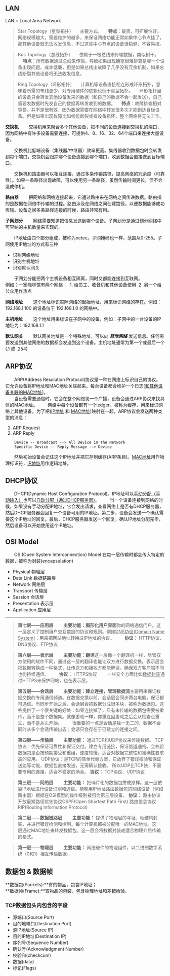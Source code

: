 ## LAN
LAN = Local Area Network
>Star Topology（星型拓扑）
&nbsp;&nbsp;&nbsp;&nbsp;主要方式。
&nbsp;&nbsp;&nbsp;&nbsp;**特点**：最贵，可扩展性好。网络规模越大，需要维护的越多，来保证网络功能正常如果中心节点挂了，那其他设备就无法收发信息，不过这些中心节点的设备很稳健，不容易挂。 

>Bus Topology（总线拓扑）
&nbsp;&nbsp;&nbsp;&nbsp;依赖于一根总线来传输数据，类似树干。
&nbsp;&nbsp;&nbsp;&nbsp;**特点**：所有数据通过总线来传输，导致如果出现拥塞很难排查是哪一个设备出现问题。成本低廉，但是如果总线出故障了几乎没有冗余机制，如果总线断裂其他设备将无法收发信息。

>Ring Topology（环形拓扑）
&nbsp;&nbsp;&nbsp;&nbsp;计算机等设备直接相连形成环形拓扑，意味着所需的布线更少，对专用硬件的依赖也低于星型拓扑。
&nbsp;&nbsp;&nbsp;&nbsp;环形拓扑里的设备只会转发其他设备发来的数据（和自己的数据不会一起发送），自己需要发数据时先发自己的数据再转发收到的数据。
&nbsp;&nbsp;&nbsp;&nbsp;**特点**：故障排查相对容易。并不是很有效，因为数据需要在网络中转发很多次才能到达目标设备。但是如果出现故障比如线缆断裂或者设备损坏，整个网络将无法工作。

**交换机**
&emsp;&emsp;交换机用来聚合多个其他设备，把不同的设备连接到交换机的端口，因为网络中有许多设备需要连接，可提供4、8、16、32、64个端口来连接大量设备。

&emsp;&emsp;交换机比低端设备（集线器/中继器）效率更高。集线器收到数据包时会转发到每个端口，交换机会跟踪哪个设备连接到哪个端口，收到数据会直接送到目标端口。

&emsp;&emsp;交换机和路由器可以相互连接，通过多条传输路径，提高网络的冗余度（可靠性）。如果一条路径出现故障，可以使用另一条路径，虽然传输时间更长，但不会造成停机。

**路由器**
&emsp;&emsp;把网络和网络连接起来，它通过路由来在网络之间传递数据。路由指的是数据在网络中传输的过程。路由涉及在网络之间创建路径，以便数据能够成功传输。设备之间多条路径连接的时候，路由非常有用。

**子网划分**
&emsp;&emsp;网络需要知道把信息发送到哪个设备。子网划分是通过划分网络中可容纳的主机数量来实现的。


&emsp;&emsp;IP地址由四个部分组成，被称为octec。子网掩码也一样，范围从0-255。子网使用IP地址的方式有三种
- 识别网络地址
- 识别主机地址
- 识别默认网关

&emsp;&emsp;子网划分能把两个主机设备相互隔离，同时又都能连接到互联网。  
例如：一家咖啡馆有两个网络：
&nbsp;1. 给员工、收音机和其他设备使用
&nbsp;2. 另一个给公众用作热点

**网络地址**
&emsp;&emsp;这个地址标识实际网络的起始地址，用来标识网络的存在。例如：192.168.1.100 的设备位于 192.168.1.0 的网络中。

**主机地址**
&emsp;&emsp;这个地址用来标识在子网中的设备，例如：子网中的一台设备的IP地址为：192.168.1.1

**默认网关**
&emsp;&emsp;默认网关地址是一个特殊地址，可以向 ***其他网络*** 发送信息。任何需要发送到其他网络的数据都会发送到这个设备。主机地址通常为第一个或最后一个(.1 或 .254)

## ARP协议
&emsp;&emsp;ARP(Address Resolution Protocol)协议是一种在网络上标识自己的协议。它允许设备将IP地址和MAC地址关联起来。每台设备都会维护一个日志[<u>和其他设备关联的MAC地址</u>]。  
&emsp;&emsp;当设备需要通信时，它会在整个网络发一个广播，设备会通过ARP协议来找具体的MAC地址。
&emsp;&emsp;网络中每个设备都有一个ledger，被称为缓存，用来标识网络上其他设备。为了把(<u>IP地址</u> 和 <u>MAC地址</u>)映射在一起，ARP协议会发送两种类型的消息：
1. ARP Request
2. ARP Reply

```
    Device -- Broadcast --> All Device in the Network
    Specific Device -- Reply Message --> Device
```

&emsp;&emsp;然后初始设备会记住这个IP地址并把它存到缓存(ARP条目)。<u>MAC地址</u>用作物理标识符，<u>IP地址</u>用作逻辑地址。
    
## DHCP协议
&emsp;&emsp;DHCP(Dynamic Host Configuration Protocol)。IP地址可以<u>手动分配（手动输入）</u>也可以<u>自动分配（通过DHCP服务器）</u>。
&emsp;&emsp;当一个设备连接到网络的时候，如果没有手动分配IP地址，它会发出请求，查看网络上是否有DHCP服务器，然后DHCP服务器会回复一个设备可用的IP地址。第二步，设备会发送一个确认需要这个IP地址的回复。最后，DHCP服务器发送一个回复，确认IP地址分配完毕，然后设备可以开始使用这个IP地址。

## OSI Model
&emsp;&emsp;OSI(Open System Interconnection) Model
在每一层传输时都会传入特定的数据，被称为封装(encapsulation)
- Physical 物理层
- Data Link 数据链路层
- Network 网络层
- Transport 传输层
- Session 会话层
- Presentation 表示层
- Application 应用层
---
>**第七层——应用层**
&emsp;&emsp;**主要功能：图形化用户界面**你的网络通信门户。这一层定义了控制用户交互数据的协议和规则。例如<u>DNS协议(Domain Name System)</u>：用来把网站地址转换成IP地址的协议。
&emsp;&emsp;**协议：** HTTP协议、DNS协议、FTP协议


>**第六层——表示层**
&emsp;&emsp;**主要功能：翻译**这一层像一个翻译机一样，尽管双方使用的软件不同，通过这一层的翻译也能让双方进行数据交换。表示层会把数据转换成一种格式，让传送方和接收方都能解读。确保双方客户端不同也能持续通信。
&emsp;&emsp;**协议：** HTTPS协议
&emsp;&emsp;一些安全方面比如<u>数据封装</u>通过HTTPS来保护网站，也在表示层。

>**第五层——会话层**
&emsp;&emsp;**主要功能：建立连接，管理数据流**主要用来保证数据交换的专用通信频道。在数据交换以前，会话层会同步两台电脑，保证都可通信。当同步开始之后，会话层会把数据分成很多块，被称为数据包。这些提供了一个很关键的好处：如果连接掉了，只有未传输的数据包需要被重传，而不是整个数据集。就像游戏一样，你重连回游戏之后会从检查点重生，而不是从头开始。
&emsp;&emsp;很重要的一点是会话是独一无二的，数据不会同时从多个会话传输出去；会话只会存在于已建立的连接之间。

>**第四层——传输层**
&emsp;&emsp;**主要功能：** 通过TCP和UDP协议来传输数据。 TCP协议：优先保证可靠性和保证交付。建立专用链接，保证信道通畅。会校验数据包是否按预期接受和重组，速度较慢。适合对数据完整性和准确性要求高的应用。 UDP协议：是TCP的简单代替方案，它放弃了错误校验和保证送达等功能，数据包直接发送，无需确认接收。 所以UDP比TCP快，不需要专用的连接，适合不稳定的场合。
**协议：** TCP协议、UDP协议
 
>**第三层——网络层**
&emsp;&emsp;**主要功能：** 把碎片化的数据包拼成原样。这一层依靠IP地址进行设备识别和通信。能够用IP地址路由数据包的网络设备（例如路由器）根据在OSI模型的操作级别被归为第三层设备。
**协议：** 路由协议 开放最短路径优先协议OSPF(Open Shortest Path First) 路由信息协议RIP(Routing Information Protocol)

>**第二层——数据链路层**
&emsp;&emsp;**主要功能：** 提供了物理层的寻址、帧结构封装，并进行错误检测和控制。每个计算机都被分配唯一的MAC地址。这一层通过MAC地址来转发数据包。这一层会将数据封装成适合物理介质传输的格式。

>**第一层——物理层**
&emsp;&emsp;**主要功能：** 网络硬件的物理组件，以二进制数字系统（0和1）相互传输数据。

## 数据包 & 数据帧
**数据包(Packets):**寄的物品，包含IP地址；<br>
**数据帧(Frame):**寄物品的包装，包含物理地址和差错检验。

### TCP数据包头内包含的字段
- 源端口(Source Port)
- 目的地端口(Destination Port)
- 源IP地址(Source IP)
- 目的IP地址(Destination IP)
- 序列号(Sequence Number)
- 确认号(Acknowledgment Number)
- 校验和(checkcum)
- 数据(data)
- 标记(Flags)




